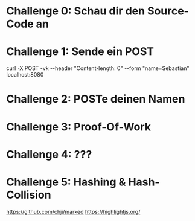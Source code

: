 # Challenge 0: Schau dir den Source-Code an

# Challenge 1: Sende ein POST
curl -X POST -vk --header "Content-length: 0" --form "name=Sebastian"  localhost:8080

# Challenge 2: POSTe deinen Namen

# Challenge 3: Proof-Of-Work

# Challenge 4: ???

# Challenge 5: Hashing & Hash-Collision

https://github.com/chjj/marked
https://highlightjs.org/
